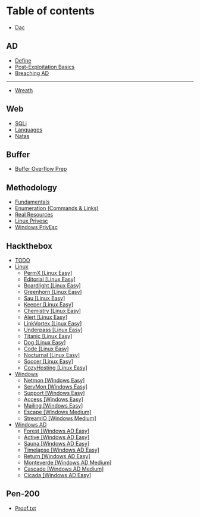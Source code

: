 # Table of contents

* [Dac](README.md)

## AD

* [Define](ad/define.md)
* [Post-Exploitation Basics](ad/post-exploitation-basics.md)
* [Breaching AD](ad/breaching-ad.md)

***

* [Wreath](wreath.md)

## Web

* [SQLi](web/sqli.md)
* [Languages](web/languages.md)
* [Natas](web/natas.md)

## Buffer

* [Buffer Overflow Prep](buffer/buffer-overflow-prep.md)

## Methodology

* [Fundamentals](methodology/fundamentals.md)
* [Enumeration (Commands & Links)](methodology/enumeration-commands-and-links.md)
* [Real Resources](methodology/real-resources.md)
* [Linux Privesc](methodology/linux-privesc.md)
* [Windows PrivEsc](methodology/windows-privesc.md)

## Hackthebox

* [TODO](hackthebox/todo.md)
* [Linux](hackthebox/linux/README.md)
  * [PermX \[Linux Easy\]](hackthebox/linux/permx-linux-easy.md)
  * [Editorial \[Linux Easy\]](hackthebox/linux/editorial-linux-easy.md)
  * [Boardlight \[Linux Easy\]](hackthebox/linux/boardlight-linux-easy.md)
  * [Greenhorn \[Linux Easy\]](hackthebox/linux/greenhorn-linux-easy.md)
  * [Sau \[Linux Easy\]](hackthebox/linux/sau-linux-easy.md)
  * [Keeper \[Linux Easy\]](hackthebox/linux/keeper-linux-easy.md)
  * [Chemistry \[Linux Easy\]](hackthebox/linux/chemistry-linux-easy.md)
  * [Alert \[Linux Easy\]](hackthebox/linux/alert-linux-easy.md)
  * [LinkVortex \[Linux Easy\]](hackthebox/linux/linkvortex-linux-easy.md)
  * [Underpass \[Linux Easy\]](hackthebox/linux/underpass-linux-easy.md)
  * [Titanic \[Linux Easy\]](hackthebox/linux/titanic-linux-easy.md)
  * [Dog \[Linux Easy\]](hackthebox/linux/dog-linux-easy.md)
  * [Code \[Linux Easy\]](hackthebox/linux/code-linux-easy.md)
  * [Nocturnal \[Linux Easy\]](hackthebox/linux/nocturnal-linux-easy.md)
  * [Soccer \[Linux Easy\]](hackthebox/linux/soccer-linux-easy.md)
  * [CozyHosting \[Linux Easy\]](hackthebox/linux/cozyhosting-linux-easy.md)
* [Windows](hackthebox/windows/README.md)
  * [Netmon \[WIndows Easy\]](hackthebox/windows/netmon-windows-easy.md)
  * [ServMon \[Windows Easy\]](hackthebox/windows/servmon-windows-easy.md)
  * [Support \[Windows Easy\]](hackthebox/windows/support-windows-easy.md)
  * [Access \[Windows Easy\]](hackthebox/windows/access-windows-easy.md)
  * [Mailing \[Windows Easy\]](hackthebox/windows/mailing-windows-easy.md)
  * [Escape \[Windows Medium\]](hackthebox/windows/escape-windows-medium.md)
  * [StreamIO \[Windows Medium\]](hackthebox/windows/streamio-windows-medium.md)
* [Windows AD](hackthebox/windows-ad/README.md)
  * [Forest \[Windows AD Easy\]](hackthebox/windows-ad/forest-windows-ad-easy.md)
  * [Active \[Windows AD Easy\]](hackthebox/windows-ad/active-windows-ad-easy.md)
  * [Sauna \[Windows AD Easy\]](hackthebox/windows-ad/sauna-windows-ad-easy.md)
  * [Timelapse \[Windows AD Easy\]](hackthebox/windows-ad/timelapse-windows-ad-easy.md)
  * [Return \[Windows AD Easy\]](hackthebox/windows-ad/return-windows-ad-easy.md)
  * [Monteverde \[Windows AD Medium\]](hackthebox/windows-ad/monteverde-windows-ad-medium.md)
  * [Cascade \[Windows AD Medium\]](hackthebox/windows-ad/cascade-windows-ad-medium.md)
  * [Cicada \[Windows AD Easy\]](hackthebox/windows-ad/cicada-windows-ad-easy.md)

## Pen-200

* [Proof.txt](pen-200/proof.txt.md)
